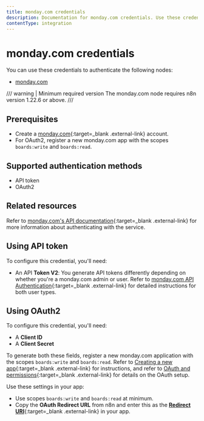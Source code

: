 ```yaml
---
title: monday.com credentials
description: Documentation for monday.com credentials. Use these credentials to authenticate monday.com in n8n, a workflow automation platform.
contentType: integration
---
```


# monday.com credentials

You can use these credentials to authenticate the following nodes:

- [monday.com](/integrations/builtin/app-nodes/n8n-nodes-base.mondaycom/)

/// warning | Minimum required version
The monday.com node requires n8n version 1.22.6 or above.
///

## Prerequisites

- Create a [monday.com](https://monday.com/){:target=_blank .external-link} account.
- For OAuth2, register a new monday.com app with the scopes `boards:write` and `boards:read`.

## Supported authentication methods

- API token
- OAuth2

## Related resources

Refer to [monday.com's API documentation](https://developer.monday.com/api-reference/docs/basics){:target=_blank .external-link} for more information about authenticating with the service.

## Using API token

To configure this credential, you'll need:

- An API **Token V2**: You generate API tokens differently depending on whether you're a monday.com admin or user. Refer to [monday.com API Authentication](https://developer.monday.com/api-reference/docs/authentication){:target=_blank .external-link} for detailed instructions for both user types.

## Using OAuth2

To configure this credential, you'll need:

- A **Client ID**
- A **Client Secret**

To generate both these fields, register a new monday.com application with the scopes `boards:write` and `boards:read`. Refer to [Creating a new app](https://developer.monday.com/apps/docs/manage){:target=_blank .external-link} for instructions, and refer to [OAuth and permissions](https://developer.monday.com/apps/docs/oauth){:target=_blank .external-link} for details on the OAuth setup.

Use these settings in your app:

- Use scopes `boards:write` and `boards:read` at minimum.
- Copy the **OAuth Redirect URL** from n8n and enter this as the [**Redirect URI**](https://developer.monday.com/apps/docs/oauth#redirect-urls){:target=_blank .external-link} in your app.



